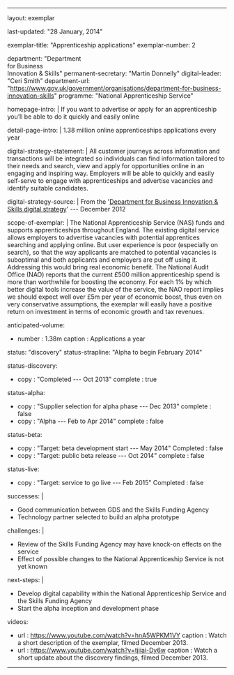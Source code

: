 ---

layout: exemplar

last-updated: "28 January, 2014"

exemplar-title: "Apprenticeship applications"
exemplar-number: 2


department: "Department<br>for Business<br>Innovation & Skills"
permanent-secretary: "Martin Donnelly"
digital-leader: "Ceri Smith"
department-url: "https://www.gov.uk/government/organisations/department-for-business-innovation-skills"
programme: "National Apprenticeship Service"


homepage-intro: |
    If you want to advertise or apply for an apprenticeship you’ll be able to do it quickly and easily online

detail-page-intro: |
    1.38 million online apprenticeships applications every year


digital-strategy-statement: |
    All customer journeys across information and transactions will be integrated so individuals can find information tailored to their needs and search, view and apply for opportunities online in an engaging and inspiring way. Employers will be able to quickly and easily self-serve to engage with apprenticeships and advertise vacancies and identify suitable candidates.
    
digital-strategy-source: |
    From the '[Department for Business Innovation & Skills digital strategy](http://discuss.bis.gov.uk/digitalstrategy/page/7/)' --- December 2012
    

scope-of-exemplar: |
    The National Apprenticeship Service (NAS) funds and supports apprenticeships throughout England. The existing digital service allows employers to advertise vacancies with potential apprentices searching and applying online. But user experience is poor (especially on search), so that the way applicants are matched to potential vacancies is suboptimal and both applicants and employers are put off using it. Addressing this would bring real economic benefit. The National Audit Office (NAO) reports that the current £500 million apprenticeship spend is more than worthwhile for boosting the economy. For each 1% by which better digital tools increase the value of the service, the NAO report implies we should expect well over £5m per year of economic boost, thus even on very conservative assumptions, the exemplar will easily have a positive return on investment in terms of economic growth and tax revenues.


anticipated-volume:
  - number  : 1.38m
    caption : Applications a year


status: "discovery"
status-strapline: "Alpha to begin February 2014"

status-discovery:
  - copy        : "Completed --- Oct 2013"
    complete    : true

status-alpha:
  - copy        : "Supplier selection for alpha phase --- Dec 2013"
    complete    : false
  - copy        : "Alpha --- Feb to Apr 2014"
    complete    : false

status-beta:
  - copy        : "Target: beta development start --- May 2014"
    Completed   : false
  - copy        : "Target: public beta release --- Oct 2014"
    complete    : false

status-live:
  - copy        : "Target: service to go live --- Feb 2015"
    Completed   : false


successes: |
  - Good communication between GDS and the Skills Funding Agency
  - Technology partner selected to build an alpha prototype
  
  
challenges: |
  - Review of the Skills Funding Agency may have knock-on effects on the service
  - Effect of possible changes to the National Apprenticeship Service is not yet known
  
next-steps: |
  - Develop digital capability within the National Apprenticeship Service and the Skills Funding Agency
  - Start the alpha inception and development phase
  

videos:
  - url   : https://www.youtube.com/watch?v=hnA5WPKM1VY
    caption : Watch a short description of the exemplar, filmed December 2013.
  - url   : https://www.youtube.com/watch?v=tjiiai-Dy6w
    caption : Watch a short update about the discovery findings, filmed December 2013.



---